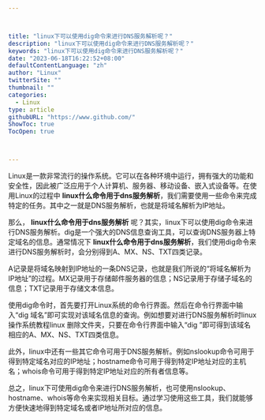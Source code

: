 ```yaml
---



title: "linux下可以使用dig命令来进行DNS服务解析呢？"
description: "linux下可以使用dig命令来进行DNS服务解析呢？"
keywords: "linux下可以使用dig命令来进行DNS服务解析呢？"
date: "2023-06-18T16:22:52+08:00"
defaultContentLanguage: "zh"
author: "Linux"
twitterSite: ""
thumbnail: ""
categories:
  - Linux
type: article
githubURL: "https://www.github.com/"
ShowToc: true
TocOpen: true



---
```


Linux是一款非常流行的操作系统。它可以在各种环境中运行，拥有强大的功能和安全性，因此被广泛应用于个人计算机、服务器、移动设备、嵌入式设备等。在使用Linux的过程中 **linux什么命令用于dns服务解析**，我们需要使用一些命令来完成特定的任务。其中之一就是DNS服务解析，也就是将域名解析为IP地址。

那么， **linux什么命令用于dns服务解析** 呢？其实，linux下可以使用dig命令来进行DNS服务解析。dig是一个强大的DNS信息查询工具，可以查询DNS服务器上特定域名的信息。通常情况下 **linux什么命令用于dns服务解析**，我们使用dig命令来进行DNS服务解析时，会分别得到A、MX、NS、TXT四类记录。

A记录是将域名映射到IP地址的一条DNS记录，也就是我们所说的“将域名解析为IP地址”的过程。MX记录用于存储邮件服务器的信息；NS记录用于存储子域名的信息；TXT记录用于存储文本信息。

使用dig命令时，首先要打开Linux系统的命令行界面。然后在命令行界面中输入“dig 域名”即可实现对该域名信息的查询。例如想要对进行DNS服务解析时linux操作系统教程linux 删除文件夹，只要在命令行界面中输入“dig ”即可得到该域名相应的A、MX、NS、TXT四类信息。

此外，linux中还有一些其它命令可用于DNS服务解析。例如nslookup命令可用于得到特定域名对应的IP地址；hostname命令可用于得到特定IP地址对应的主机名；whois命令可用于得到特定IP地址对应的所有者信息等。

总之，linux下可使用dig命令来进行DNS服务解析，也可使用nslookup、hostname、whois等命令来实现相关目标。通过学习使用这些工具，我们就能够方便快速地得到特定域名或者IP地址所对应的信息。